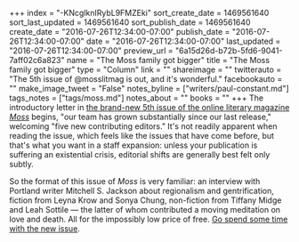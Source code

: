 +++
index = "-KNcglknIRybL9FMZEki"
sort_create_date = 1469561640
sort_last_updated = 1469561640
sort_publish_date = 1469561640
create_date = "2016-07-26T12:34:00-07:00"
publish_date = "2016-07-26T12:34:00-07:00"
date = "2016-07-26T12:34:00-07:00"
last_updated = "2016-07-26T12:34:00-07:00"
preview_url = "6a15d26d-b72b-5fd6-9041-7aff02c6a823"
name = "The Moss family got bigger"
title = "The Moss family got bigger"
type = "Column"
link = ""
shareimage = ""
twitterauto = "The 5th issue of @mosslitmag is out, and it's wonderful."
facebookauto = ""
make_image_tweet = "False"
notes_byline = ["writers/paul-constant.md"]
tags_notes = ["tags/moss.md"]
notes_about = ""
books = ""
+++
The introductory letter in [the brand-new 5th issue of the online literary magazine *Moss*](http://www.mosslit.com/vol02/issue05.html) begins, "our team has grown substantially since our last release," welcoming "five new contributing editors." It's not readily apparent when reading the issue, which feels like the issues that have come before, but that's what you want in a staff expansion: unless your publication is suffering an existential crisis, editorial shifts are generally best felt only subtly. 

So the format of this issue of *Moss* is very familiar: an interview with Portland writer Mitchell S. Jackson about regionalism and gentrification, fiction from Leyna Krow and Sonya Chung, non-fiction from Tiffany Midge and Leah Sottile — the latter of whom contributed a moving meditation on love and death. All for the impossibly low price of free. [Go spend some time with the new issue](http://www.mosslit.com/vol02/issue05.html).